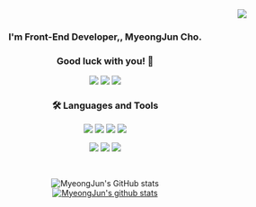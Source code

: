 <div align="right">
<img src="https://komarev.com/ghpvc/?username=KidMj&&style=flat-square" />
</div>  

<div align="center">


### I'm Front-End Developer,, MyeongJun Cho.
### Good luck with you! 👋

<p>
  <a href="https://velog.io/@chokid/" target="_blank"><img src="https://img.shields.io/badge/Blog-007474?style=flat-square&logo=GitHub%20Sponsors&logoColor=white"/></a>
  <a href="mailto:cchokid@gmail.com" target="_blank"><img src="https://img.shields.io/badge/cchokid-EA4335?style=flat-square&logo=Gmail&logoColor=white"/></a>
  <a href="https://www.instagram.com/_chokid" target="_blank"><img src="https://img.shields.io/badge/Instagram-E4405F?style=flat-square&logo=Instagram&logoColor=white"/></a>
</p>

  
### 🛠 Languages and Tools
<p>
  <img src="https://img.shields.io/badge/HTML5-E34F26?style=flat-square&logo=HTML5&logoColor=white"/>
  <img src="https://img.shields.io/badge/CSS3-1572B6?style=flat-square&logo=CSS3&logoColor=white"/>
  <img src="https://img.shields.io/badge/Java-007396?style=flat-square&logo=Java&logoColor=black"/>
  <img src="https://img.shields.io/badge/JavaScript-F7DF1E?style=flat-square&logo=JavaScript&logoColor=black"/>
</p>
<p>
  <img src="https://img.shields.io/badge/Spring Boot-6DB33F?style=flat-square&logo=Spring Boot&logoColor=white"/>
  <img src="https://img.shields.io/badge/Mysql-4479A1?style=flat-square&logo=Mysql&logoColor=white"/>
  <img src="https://img.shields.io/badge/Oracle-F80000?style=flat-square&logo=Oracle&logoColor=white"/>
</p>
  
<br/>
  
![MyeongJun's GitHub stats](https://github-readme-stats.vercel.app/api?username=KidMJ&show_icons=true&theme=aura)
<br/>
[![MyeongJun's github stats](https://github-readme-stats.vercel.app/api/top-langs/?username=KidMJ&layout=compact&theme=aura)](https://github.com/KidMJ)
  
  
</div>

